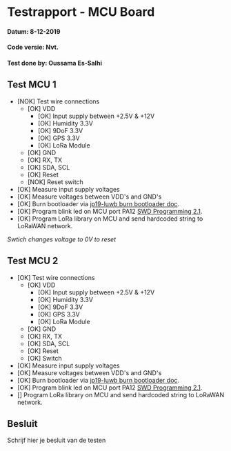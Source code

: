 # Testrapport - MCU Board
#### Datum: 8-12-2019
#### Code versie: Nvt.
#### Test done by: Oussama Es-Salhi
 
## Test MCU 1

- [NOK] Test wire connections 
    - [OK] VDD
        - [OK] Input supply between +2.5V & +12V
        - [OK] Humidity 3.3V
        - [OK] 9DoF 3.3V
        - [OK] GPS 3.3V
        - [OK] LoRa Module
    - [OK] GND
    - [OK] RX, TX
    - [OK] SDA, SCL
    - [OK] Reset
    - [NOK] Reset switch
- [OK] Measure input supply voltages
- [OK] Measure voltages between VDD's and GND's
- [OK] Burn bootloader via [jp19-luwb burn bootloader doc](https://github.com/AP-Elektronica-ICT/jp19-luwb/blob/master/doc/AP%20Lokalisatie/Branden%20bootloader%20ATSAMD21G18/BootloaderBurningATSAMD21G18.md).
- [OK] Program blink led on MCU port PA12 [SWD Programming 2.1](../code/SWD_programming.md).
- [OK] Program LoRa library on MCU and send hardcoded string to LoRaWAN network.

*Swtich changes voltage to 0V to reset*

## Test MCU 2

- [OK] Test wire connections 
    - [OK] VDD
        - [OK] Input supply between +2.5V & +12V
        - [OK] Humidity 3.3V
        - [OK] 9DoF 3.3V
        - [OK] GPS 3.3V
        - [OK] LoRa Module
    - [OK] GND
    - [OK] RX, TX
    - [OK] SDA, SCL
    - [OK] Reset
    - [OK] Switch
- [OK] Measure input supply voltages
- [OK] Measure voltages between VDD's and GND's
- [OK] Burn bootloader via [jp19-luwb burn bootloader doc](https://github.com/AP-Elektronica-ICT/jp19-luwb/blob/master/doc/AP%20Lokalisatie/Branden%20bootloader%20ATSAMD21G18/BootloaderBurningATSAMD21G18.md).
- [OK] Program blink led on MCU port PA12 [SWD Programming 2.1](../code/SWD_programming.md).
- [] Program LoRa library on MCU and send hardcoded string to LoRaWAN network.

## Besluit
Schrijf hier je besluit van de testen
